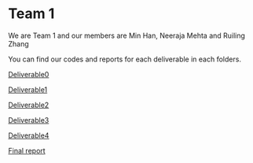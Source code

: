 # Team 1

We are Team 1 and our members are Min Han, Neeraja Mehta and Ruiling Zhang

You can find our codes and reports for each deliverable in each folders.

[Deliverable0](https://github.com/minnnh/ds-councilor-mejia-city-services/tree/team1/fall22-team-1/deliverable0) 

[Deliverable1](https://github.com/minnnh/ds-councilor-mejia-city-services/tree/team1/fall22-team-1/deliverable1)  

[Deliverable2](https://github.com/minnnh/ds-councilor-mejia-city-services/tree/team1/fall22-team-1/deliverable2)

[Deliverable3](https://github.com/minnnh/ds-councilor-mejia-city-services/tree/team1/fall22-team-1/deliverable3) 

[Deliverable4](https://github.com/minnnh/ds-councilor-mejia-city-services/tree/team1/fall22-team-1/deliverable4)

[Final report](https://github.com/minnnh/ds-councilor-mejia-city-services/blob/team1/fall22-team-1/Final%20Report.pdf)  
